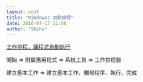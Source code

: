 ```yaml
---
layout: post
title: "Windows7 自動排程"
date: 2016-07-17 11:06
author: "Shihs"
---
```


[工作排程，讓程式自動執行](http://isvincent.pixnet.net/blog/post/38936955-windows-7-%E5%96%84%E7%94%A8%E5%B7%A5%E4%BD%9C%E6%8E%92%E7%A8%8B%E5%99%A8)


開始 => 附屬應用程式 => 系統工具 => 工作排程器

建立基本工作 => 建立基本工作、觸發程序、執行、完成


